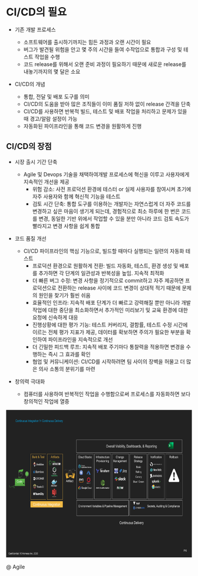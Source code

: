 # CI/CD의 필요
- 기존 개발 프로세스
   - 소프트웨어를 출시하기까지는 힘든 과정과 오랜 시간이 필요
   - 버그가 발견될 위험을 안고 몇 주의 시간을 들여 수작업으로 통합과 구성 및 테스트 작업을 수행
   - 코드 release를 위해서 오랜 준비 과정이 필요하기 때문에 새로운 release를 내놓기까지의 몇 달은 소요

- CI/CD의 개념
   - 통합, 전달 및 배포 도구를 의미
   - CI/CD의 도움을 받아 많은 조직들이 이미 품질 저하 없이 release 간격을 단축
   - CI/CD를 사용하면 반복적 빌드, 테스트 및 배포 작업을 처리하고 문제가 있을 때 경고/알람 설정이 가능
   - 자동화된 파이프라인을 통해 코드 변경을 원활하게 진행 

## CI/CD의 장점
- 시장 출시 기간 단축
   - Agile 및 Devops 기술을 채택하여개발 프로세스에 혁신을 이루고 사용자에게 지속적인 개선을 제공
      - 위험 감소: 사전 프로덕션 환경에 테스터 or 실제 사용자를 참여시켜 초기에 자주 사용자와 함께 혁신적 기능을 테스트
      - 검토 시간 단축: 통합 도구를 이용하는 개발자는 자연스럽게 더 자주 코드를 변경하고 싶은 마음이 생기게 되는데, 경험적으로
        최소 하루에 한 번은 코드를 변경, 동일한 기반 위에서 작업할 수 있을 분만 아니라 코드 검토 속도가 빨라지고 변경 사항을 쉽게 통합

- 코드 품질 개선
   - CI/CD 파이프라인의 핵심 기능으로, 빌드할 때마다 실행되는 일련의 자동화 테스트
      - 프로덕션 환경으로 원활하게 전환: 빌드 자동화, 테스트, 환경 생성 및 배포를 추가하면 각 단계의 일관성과 반복성을 높임. 지속적 최적화
      - 더 빠른 버그 수정: 변경 사항을 정기적으로 commit하고 자주 제공하면 프로덕션으로 전환하는 release 사이에 코드 변경이 상대적 적기 때문에
                          문제의 원인을 찾기가 훨씬 쉬움
      - 효율적인 인프라: 지속적 배포 단계가 더 빠르고 강력해질 뿐만 아니라 개발 작업에 대한 중단을 최소화하면서 추가적인 미리보기 및 교육 환경에
                        대한 요청에 신속하게 대응
      - 진행상황에 대한 평가 기능: 테스트 커버리지, 결함률, 테스트 수정 시간에 이르는 전체 평가 지표가 제공, 데이터를 확보하면 주의가 필요한 
                                 부분을 확인하여 파이프라인을 지속적으로 개선
      - 더 긴밀한 피드백 루프: 지속적 배포 주기마다 통찰력을 적용하면 변경을 수행하는 즉시 그 효과를 확인
      - 협업 및 커뮤니케이션: CI/CD를 시작하려면 팀 사이의 장벽을 허물고 더 많은 의사 소통의 분위기를 마련
- 창의력 극대화
   - 컴퓨터를 사용하여 반복적인 작업을 수행함으로써 프로세스를 자동화하면 보다 창의적인 작업에 열중
  

<img src="https://github.com/Virusuki/Kubernetes/blob/main/k8s-develop/CI%20%26%20CD/files/img/CICD_image.png" width="750px" height="400px" title="px(픽셀) 크기 설정" alt="gitops 파이프라인"></img><br/>





















@ Agile 
